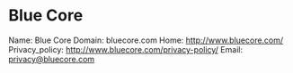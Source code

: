 
# Blue Core

Name: Blue Core
Domain: bluecore.com
Home: http://www.bluecore.com/
Privacy_policy: http://www.bluecore.com/privacy-policy/
Email: privacy@bluecore.com
